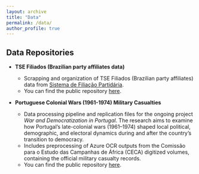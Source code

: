 ```yaml
---
layout: archive
title: "Data"
permalink: /data/
author_profile: true
---
```


## Data Repositories

* **TSE Filiados (Brazilian party affiliates data)**
  * Scrapping and organization of TSE Filiados (Brazilian party affiliates) data from [Sistema de Filiação Partidária](https://filia2-consulta.tse.jus.br/#/principal/consultar-relacao). 
  * You can find the public repository [here](https://github.com/gabrielcaseiro/tse_filiados).
  
  
* **Portuguese Colonial Wars (1961-1974) Military Casualties**
  * Data processing pipeline and replication files for the ongoing project *War and Democratization in Portugal*. The research aims to examine how Portugal’s late-colonial wars (1961–1974) shaped local political, demographic, and electoral dynamics during and after the country’s transition to democracy.
  * Includes preprocessing of Azure OCR outputs from the Comissão para o Estudo das Campanhas de África (CECA) digitized volumes, containing the official military casualty records.
  * You can find the public repository [here](https://github.com/gabrielcaseiro/proj_pt_war_casualties).